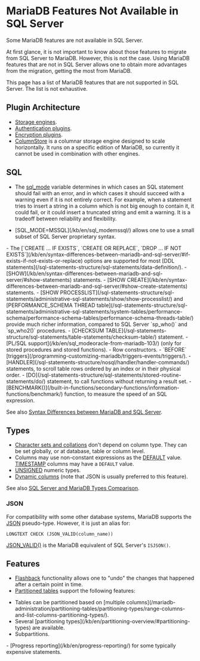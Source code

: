 # MariaDB Features Not Available in SQL Server

Some MariaDB features are not available in SQL Server.

At first glance, it is not important to know about those features to migrate from SQL Server to MariaDB. However, this is not the case. Using MariaDB features that are not in SQL Server allows one to obtain more advantages from the migration, getting the most from MariaDB.

This page has a list of MariaDB features that are not supported in SQL Server. The list is not exhaustive.

## Plugin Architecture

- [Storage engines](/columns-storage-engines-and-plugins/storage-engines/).
- [Authentication plugins](/columns-storage-engines-and-plugins/plugins/authentication-plugins/).
- [Encryption plugins](/mariadb-administration/user-server-security/securing-mariadb/securing-mariadb-encryption/securing-mariadb-data-at-rest-encryption/key-management-and-encryption-plugins/).
- [ColumnStore](/columns-storage-engines-and-plugins/storage-engines/mariadb-columnstore/) is a columnar storage engine designed to scale horizontally. It runs on a specific edition of MariaDB, so currently it cannot be used in combination with other engines.

## SQL

- The [sql_mode](/mariadb-administration/variables-and-modes/sql-mode/) variable determines in which cases an SQL statement should fail with an error, and in which cases it should succeed with a warning even if it is not entirely correct. For example, when a statement tries to insert a string in a column which is not big enough to contain it, it could fail, or it could insert a truncated string and emit a warning. It is a tradeoff between reliability and flexibility.
<ul start="1"><li>[SQL_MODE=MSSQL](/kb/en/sql_modemssql/) allows one to use a small subset of SQL Server proprietary syntax.
</li></ul>
- The [`CREATE ... IF EXISTS`, `CREATE OR REPLACE`, `DROP ... IF NOT EXISTS`](/kb/en/syntax-differences-between-mariadb-and-sql-server/#if-exists-if-not-exists-or-replace) options are supported for most [DDL statements](/sql-statements-structure/sql-statements/data-definition/).
- [SHOW](/kb/en/syntax-differences-between-mariadb-and-sql-server/#show-statements) statements.
- [SHOW CREATE](/kb/en/syntax-differences-between-mariadb-and-sql-server/#show-create-statements) statements.
- [SHOW PROCESSLIST](/sql-statements-structure/sql-statements/administrative-sql-statements/show/show-processlist/) and [PERFORMANCE_SCHEMA THREAD table](/sql-statements-structure/sql-statements/administrative-sql-statements/system-tables/performance-schema/performance-schema-tables/performance-schema-threads-table/) provide much richer information, compared to SQL Server `sp_who()` and `sp_who2()` procedures.
- [CHECKSUM TABLE](/sql-statements-structure/sql-statements/table-statements/checksum-table/) statement.
- [PL/SQL support](/kb/en/sql_modeoracle-from-mariadb-103/) (only for stored procedures and stored functions).
- Row constructors.
- `BEFORE` [triggers](/programming-customizing-mariadb/triggers-events/triggers/).
- [HANDLER](/sql-statements-structure/nosql/handler/handler-commands/) statements, to scroll table rows ordered by an index or in their physical order.
- [DO](/sql-statements-structure/sql-statements/stored-routine-statements/do/) statement, to call functions without returning a result set.
- [BENCHMARK()](/built-in-functions/secondary-functions/information-functions/benchmark/) function, to measure the speed of an SQL expression.

See also [Syntax Differences between MariaDB and SQL Server](/mariadb-administration/getting-installing-and-upgrading-mariadb/migrating-from-sql-server-to-mariadb/syntax-differences-between-mariadb-and-sql-server/).

## Types

- [Character sets and collations](/columns-storage-engines-and-plugins/data-types/string-data-types/character-sets/) don't depend on column type. They can be set globally, or at database, table or column level.
- Columns may use non-constant expressions as the [DEFAULT](/kb/en/create-table/#default-column-option) value. [TIMESTAMP](/columns-storage-engines-and-plugins/data-types/date-and-time-data-types/timestamp/) columns may have a `DEFAULT` value.
- [UNSIGNED](/kb/en/numeric-data-type-overview/#signed-unsigned-and-zerofill) numeric types.
- [Dynamic columns](/sql-statements-structure/nosql/dynamic-columns/) (note that JSON is usually preferred to this feature).

See also [SQL Server and MariaDB Types Comparison](/mariadb-administration/getting-installing-and-upgrading-mariadb/migrating-from-sql-server-to-mariadb/sql-server-and-mariadb-types-comparison/).

### JSON

For compatibility with some other database systems, MariaDB supports the [JSON](/columns-storage-engines-and-plugins/data-types/string-data-types/json-data-type/) pseudo-type. However, it is just an alias for:

`LONGTEXT CHECK (JSON_VALID(column_name))`

[JSON_VALID()](/built-in-functions/special-functions/json-functions/json_valid/) is the MariaDB equivalent of SQL Server's `ISJSON()`.

## Features

- [Flashback](/mariadb-administration/server-monitoring-logs/binary-log/flashback/) functionality allows one to "undo" the changes that happened after a certain point in time.
- [Partitioned tables](/mariadb-administration/partitioning-tables/) support the following features:
<ul start="1"><li>Tables can be partitioned based on [multiple columns](/mariadb-administration/partitioning-tables/partitioning-types/range-columns-and-list-columns-partitioning-types/).
</li><li>Several [partitioning types](/kb/en/partitioning-overview/#partitioning-types) are available.
</li><li>Subpartitions.
</li></ul>
- [Progress reporting](/kb/en/progress-reporting/) for some typically expensive statements.